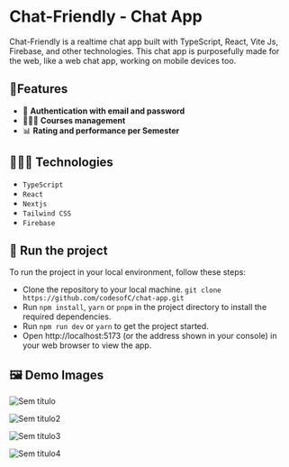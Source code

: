 # Chat-Friendly - Chat App

Chat-Friendly is a realtime chat app built with TypeScript, React, Vite Js, Firebase, and other technologies. This chat app is purposefully made for the web, like a web chat app, working on mobile devices too.

## 🎈Features
- 🔑 **Authentication with email and password**
-  👩🏾‍💻 **Courses management**
-  📊 **Rating and performance per Semester**


## 👩🏾‍💻 Technologies
- `TypeScript`
- `React`
- `Nextjs`
- `Tailwind CSS`
- `Firebase`

## 🚦 Run the project
To run the project in your local environment, follow these steps:
- Clone the repository to your local machine. `git clone https://github.com/codesofC/chat-app.git`
- Run `npm install`, `yarn` or `pnpm` in the project directory to install the required dependencies.
- Run `npm run dev` or `yarn` to get the project started.
- Open http://localhost:5173 (or the address shown in your console) in your web browser to view the app.
  
## 🖼 Demo Images

![Sem título](https://github.com/codesofC/ead-plataforma/assets/76754023/2105a8bf-c67d-4d74-9ad3-8298d0a47bec)

![Sem título2](https://github.com/codesofC/ead-plataforma/assets/76754023/ee3af96c-ce51-46bc-861e-c169f7a4e188)

![Sem título3](https://github.com/codesofC/ead-plataforma/assets/76754023/a22ab96e-95fd-43b4-9d94-dc2475fc1458)

![Sem título4](https://github.com/codesofC/ead-plataforma/assets/76754023/8b4b3ed3-47de-4ef9-ba7d-b2dc37698130)
